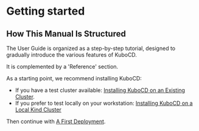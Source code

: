 # Getting started

## How This Manual Is Structured

The User Guide is organized as a step-by-step tutorial, designed to gradually introduce the various features of KuboCD.

It is complemented by a 'Reference' section.

As a starting point, we recommend installing KuboCD:

- If you have a test cluster available: [Installing KuboCD on an Existing Cluster](user-guide/120-existing-cluster.md).
- If you prefer to test locally on your workstation: [Installing KuboCD on a Local Kind Cluster](user-guide/110-kind.md)

Then continue with [A First Deployment](user-guide/130-a-first-deployment.md).
